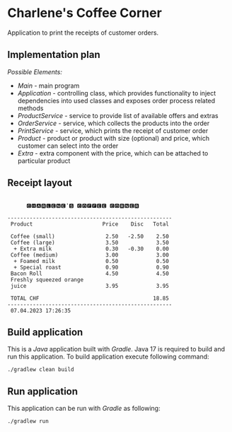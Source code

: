 # Charlene's Coffee Corner

Application to print the receipts of customer orders.

## Implementation plan

_Possible Elements:_
* _Main_ - main program
* _Application_ - controlling class, which provides functionality to inject dependencies into used classes and exposes order process related methods
* _ProductService_ - service to provide list of available offers and extras
* _OrderService_ - service, which collects the products into the order
* _PrintService_ - service, which prints the receipt of customer order
* _Product_ - product or product with size (optional) and price, which customer can select into the order
* _Extra_ - extra component with the price, which can be attached to particular product

## Receipt layout
```text

      🅲🅷🅰🆁🅻🅴🅽🅴❜🆂 🅲🅾🅵🅵🅴🅴 🅲🅾🆁🅽🅴🆁                                                                  

----------------------------------------------------
 Product                      Price    Disc   Total

 Coffee (small)                2.50   -2.50    2.50
 Coffee (large)                3.50            3.50
  + Extra milk                 0.30   -0.30    0.00
 Coffee (medium)               3.00            3.00
  + Foamed milk                0.50            0.50
  + Special roast              0.90            0.90
 Bacon Roll                    4.50            4.50
 Freshly squeezed orange
 juice                         3.95            3.95

 TOTAL CHF                                    18.85
----------------------------------------------------
 07.04.2023 17:26:35
```

## Build application

This is a _Java_ application built with _Gradle_. 
Java 17 is required to build and run this application.
To build application execute following command:
```shell
./gradlew clean build
```

## Run application

This application can be run with _Gradle_ as following:
```shell
./gradlew run
```
